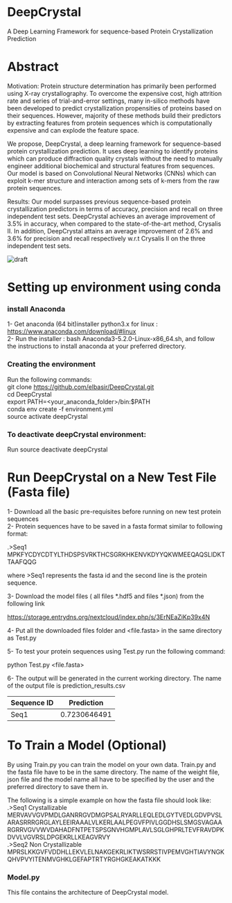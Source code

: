 # DeepCrystal
A Deep Learning Framework for sequence-based Protein Crystallization Prediction

# Abstract

Motivation: Protein structure determination has primarily been performed using X-ray crystallography. To overcome the expensive cost, high attrition rate and series of trial-and-error settings, many in-silico methods have been developed to predict crystallization propensities of proteins based on their sequences. However, majority of these methods build their predictors by extracting features from protein sequences which is computationally expensive and can explode the feature space. <br />

We propose, DeepCrystal, a deep learning framework for sequence-based protein crystallization prediction. It uses deep learning to identify proteins which can produce diffraction quality crystals without the need to manually engineer additional biochemical and structural features from sequences. Our model is based on Convolutional Neural Networks (CNNs) which can exploit k-mer structure and interaction among sets of k-mers from the raw protein sequences. <br/>

Results: Our model surpasses previous sequence-based protein crystallization predictors in terms of accuracy, precision and recall on three independent test sets. DeepCrystal achieves an average improvement of 3.5% in accuracy, when compared to the state-of-the-art method, Crysalis II. In addition, DeepCrystal attains an average improvement of 2.6% and 3.6% for precision and recall respectively w.r.t Crysalis II on the three independent test sets. <br />

![draft](https://user-images.githubusercontent.com/393716/43463469-4d4b5660-94e1-11e8-979f-7919903f37f6.png)
 
 # Setting up environment using conda
 
 ### install Anaconda
 1- Get anaconda (64 bit)installer python3.x for linux : https://www.anaconda.com/download/#linux <br />
 2- Run the installer : bash Anaconda3-5.2.0-Linux-x86_64.sh, and follow the instructions to install anaconda at your        preferred directory.
 
 ### Creating the environment
 Run the following commands: <br />
 git clone https://github.com/elbasir/DeepCrystal.git <br />
 cd DeepCrystal <br />
 export PATH=<your_anaconda_folder>/bin:$PATH <br />
 conda env create -f environment.yml <br />
 source activate deepCrystal <br /> 
 
### To deactivate deepCrystal environment:
Run source deactivate deepCrystal
 
# Run DeepCrystal on a New Test File (Fasta file)

1- Download all the basic pre-requisites before running on new test protein sequences <br />
2- Protein sequences have to be saved in a fasta format similar to following format: <br />

   .>Seq1 <br />
   MPKFYCDYCDTYLTHDSPSVRKTHCSGRKHKENVKDYYQKWMEEQAQSLIDKTTAAFQQG <br />

where >Seq1 represents the fasta id and the second line is the protein sequence. <br />

3- Download the model files ( all files *.hdf5 and files *.json) from the following link <br />

https://storage.entrydns.org/nextcloud/index.php/s/3ErNEaZiKp39x4N <br />

4- Put all the downloaded files folder and <file.fasta> in the same directory as Test.py <br />

5- To test your protein sequences using Test.py run the following command: <br />

python Test.py <file.fasta> <br />

6- The output will be generated in the current working directory. The name of the output file is prediction_results.csv <br />

   | Sequence ID | Prediction |
   |-------------|------------|
   | Seq1        |0.7230646491|

# To Train a Model (Optional)

By using Train.py you can train the model on your own data. Train.py and the fasta file have to be in the same directory. The name of the weight file, json file and the model name all have to be specified by the user and the preferred directory to save them in. <br />

The following is a simple example on how the fasta file should look like: <br />
   .>Seq1 Crystallizable <br />
    MERVAVVGVPMDLGANRRGVDMGPSALRYARLLEQLEDLGYTVEDLGDVPVSLARASRRRGRGLAYLEEIRAAALVLKERLAALPEGVFPIVLGGDHSLSMGSVAGAARGRRVGVVWVDAHADFNTPETSPSGNVHGMPLAVLSGLGHPRLTEVFRAVDPKDVVLVGVRSLDPGEKRLLKEAGVRVY <br />
   .>Seq2 Non Crystallizable <br />
    MPRSLKKGVFVDDHLLEKVLELNAKGEKRLIKTWSRRSTIVPEMVGHTIAVYNGKQHVPVYITENMVGHKLGEFAPTRTYRGHGKEAKATKKK <br />



### Model.py
This file contains the architecture of DeepCrystal model. 



